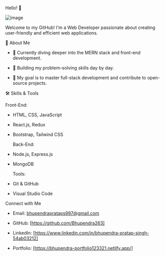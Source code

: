 Hello! 👋



![image](https://github.com/user-attachments/assets/e1a6a325-5e66-4d29-aac7-d5659ca0189e)


Welcome to my GitHub! I'm a Web Developer passionate about creating user-friendly and efficient web applications.

  🌟 About Me
  
- 🌱 Currently diving deeper into the MERN stack and front-end development.
  
- 🤔 Building my problem-solving skills day by day.
- 🎯 My goal is to master full-stack development and contribute to open-source projects.


🛠️ Skills & Tools

  Front-End:
- HTML, CSS, JavaScript
- React.js, Redux
- Bootstrap, Tailwind CSS

  Back-End:
- Node.js, Express.js
- MongoDB

  Tools:
- Git & GitHub
- Visual Studio Code


Connect with Me

- Email: bhupendraprataps997@gmail.com

- GitHub: [https://github.com/Bhupendra263]
 
- LinkedIn: [https://www.linkedin.com/in/bhupendra-pratap-singh-54ab03212]

- Portfolio: [https://bhupendra-portfolio123321.netlify.app/]

